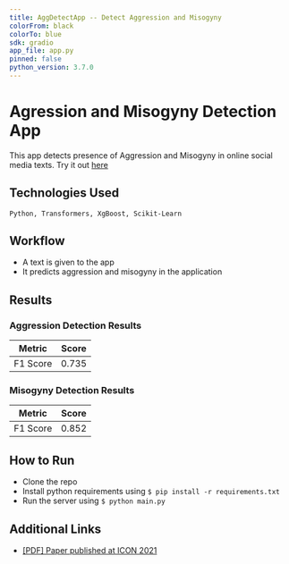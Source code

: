 ```yaml
---
title: AggDetectApp -- Detect Aggression and Misogyny
colorFrom: black
colorTo: blue
sdk: gradio
app_file: app.py
pinned: false
python_version: 3.7.0
---
```


# Agression and Misogyny Detection App
<!-- Intro and about the project -->
This app detects presence of Aggression and Misogyny in online social media texts. Try it out [here](https://huggingface.co/spaces/sdutta28/AggDetectApp)


## Technologies Used
<!-- Tech stack, libraries etc -->
`Python, Transformers, XgBoost, Scikit-Learn`


## Workflow
<!-- In some detail of how this works -->
- A text is given to the app
- It predicts aggression and misogyny in the application

## Results

### Aggression Detection Results
|Metric|Score|
|---|---|
|F1 Score|0.735|

### Misogyny Detection Results
|Metric|Score|
|---|---|
|F1 Score|0.852|


## How to Run
<!-- Installation and Running Steps -->
- Clone the repo
- Install python requirements using `$ pip install -r requirements.txt`
- Run the server using `$ python main.py`


## Additional Links
<!-- Kaggle model training links -->
- [[PDF] Paper published at ICON 2021](https://aclanthology.org/2021.icon-main.60.pdf)